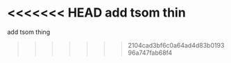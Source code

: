 <<<<<<< HEAD
add tsom thin
=======

add tsom thing
>>>>>>> 2104cad3bf6c0a64ad4d83b019396a747fab68f4
